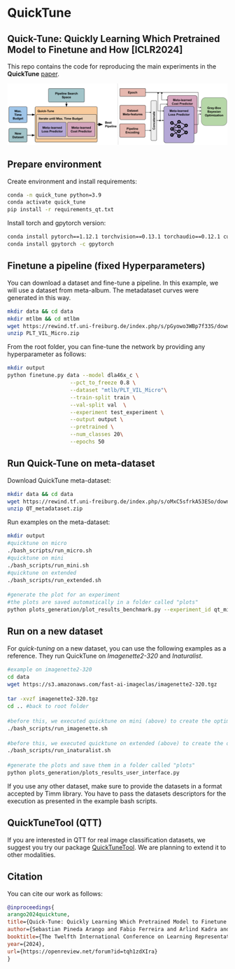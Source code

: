 # QuickTune
## Quick-Tune: Quickly Learning Which Pretrained Model to Finetune and How [ICLR2024]

This repo contains the code for reproducing the main experiments in the **QuickTune** [paper](https://openreview.net/forum?id=tqh1zdXIra).

![Architecture](figures/figure.svg)

## Prepare environment
Create environment and install requirements:

```bash
conda -n quick_tune python=3.9
conda activate quick_tune
pip install -r requirements_qt.txt
```

Install torch and gpytorch version:

```bash
conda install pytorch==1.12.1 torchvision==0.13.1 torchaudio==0.12.1 cudatoolkit=10.2 -c pytorch
conda install gpytorch -c gpytorch
```



## Finetune a pipeline (fixed Hyperparameters)

You can download a dataset and fine-tune a pipeline. In this example, we will use a dataset from meta-album. The metadataset curves were generated in this way.

```bash
mkdir data && cd data
mkdir mtlbm && cd mtlbm
wget https://rewind.tf.uni-freiburg.de/index.php/s/pGyowo3WBp7f33S/download/PLT_VIL_Micro.zip
unzip PLT_VIL_Micro.zip
```

From the root folder, you can fine-tune the network by providing any hyperparameter as follows:

```bash
mkdir output 
python finetune.py data --model dla46x_c \
					--pct_to_freeze 0.8 \
					--dataset "mtlb/PLT_VIL_Micro"\
					--train-split train \
					--val-split val  \
					--experiment test_experiment \
					--output output \
					--pretrained \
					--num_classes 20\
					--epochs 50
```


## Run Quick-Tune on meta-dataset

Download QuickTune meta-dataset:

```bash
mkdir data && cd data
wget https://rewind.tf.uni-freiburg.de/index.php/s/oMxC5sfrkA53ESo/download/qt_metadataset.zip
unzip QT_metadataset.zip
```

Run examples on the meta-dataset:
```bash
mkdir output
#quicktune on micro
./bash_scripts/run_micro.sh
#quicktune on mini
./bash_scripts/run_mini.sh
#quicktune on extended
./bash_scripts/run_extended.sh

#generate the plot for an experiment
#the plots are saved automatically in a folder called "plots"
python plots_generation/plot_results_benchmark.py --experiment_id qt_micro
```


## Run on a new dataset

For *quick-tuning* on a new dataset, you can use the following examples as a reference. They run QuickTune on *Imagenette2-320* and *Inaturalist*.

```bash
#example on imagenette2-320
cd data
wget https://s3.amazonaws.com/fast-ai-imageclas/imagenette2-320.tgz

tar -xvzf imagenette2-320.tgz
cd .. #back to root folder

#before this, we executed quicktune on mini (above) to create the optimizer
./bash_scripts/run_imagenette.sh

#before this, we executed quicktune on extended (above) to create the optimizer
./bash_scripts/run_inaturalist.sh

#generate the plots and save them in a folder called "plots"
python plots_generation/plots_results_user_interface.py
```

If you use any other dataset, make sure to provide the datasets in a format accepted by Timm library. You have to pass the datasets descriptors for the execution as presented in the example bash scripts. 

## QuickTuneTool (QTT)

If you are interested in QTT for real image classification datasets, we suggest you try our package [QuickTuneTool](https://github.com/automl/QTT). We are planning to extend it to other modalities.

## Citation

You can cite our work as follows:

```bib
@inproceedings{
arango2024quicktune,
title={Quick-Tune: Quickly Learning Which Pretrained Model to Finetune and How},
author={Sebastian Pineda Arango and Fabio Ferreira and Arlind Kadra and Frank Hutter and Josif Grabocka},
booktitle={The Twelfth International Conference on Learning Representations},
year={2024},
url={https://openreview.net/forum?id=tqh1zdXIra}
}
```
